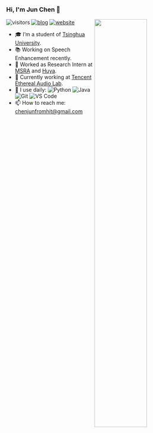 ### Hi, I'm Jun Chen 👋 
![visitors](https://visitor-badge.glitch.me/badge?page_id=RookieJunChen.RookieJunChen.README)
[![blog](https://img.shields.io/badge/blog-my%20blog-red)](https://blog.csdn.net/junbaba_?spm=1010.2135.3001.5113)
[![website](https://img.shields.io/badge/-personal%20page-important?style=plastic&logo=MEGA)](https://RookieJunChen.github.io/JunChen.github.io/)
<img align="right" width="53%" src="https://github-readme-stats.vercel.app/api?username=RookieJunChen&show_icons=true">

- 🎓 I’m a student of [Tsinghua University](https://www.tsinghua.edu.cn/).
- 📚 Working on Speech Enhancement recently.
- :briefcase: Worked as Research Intern at [MSRA](https://www.microsoft.com/en-us/research/) and [Huya](http://ir.huya.com/).
- 🔭 Currently working at [Tencent Ethereal Audio Lab](https://tea-lab.qq.com/).
- 🚀 I use daily:
![Python](https://img.shields.io/badge/-Python-8fcfd1?style=plastic&logo=Python)
![Java](https://img.shields.io/badge/-java-3f4441?style=plastic&logo=java)
![Git](https://img.shields.io/badge/-Git-black?style=plastic&logo=git)
![VS Code](https://img.shields.io/badge/-VS%20Code-007ACC?style=plastic&logo=visual-studio-code)
- 📫 How to reach me: chenjunfromhit@gmail.com

